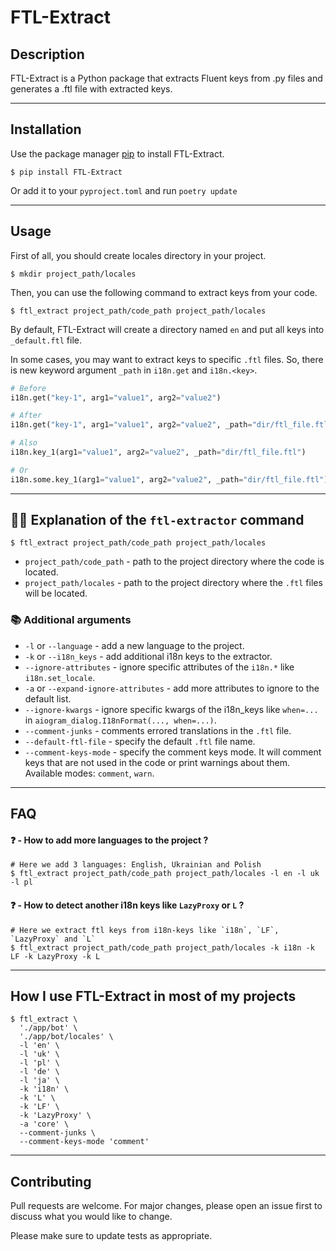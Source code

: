 # FTL-Extract

## Description

FTL-Extract is a Python package that extracts Fluent keys from .py files and generates a .ftl file with extracted keys.

***

## Installation

Use the package manager [pip](https://pip.pypa.io/en/stable) to install FTL-Extract.

```shell
$ pip install FTL-Extract
```

Or add it to your `pyproject.toml` and run `poetry update`

***

## Usage

First of all, you should create locales directory in your project.

```shell
$ mkdir project_path/locales
```

Then, you can use the following command to extract keys from your code.

```shell
$ ftl_extract project_path/code_path project_path/locales
```

By default, FTL-Extract will create a directory named `en` and put all keys into `_default.ftl` file.

In some cases, you may want to extract keys to specific `.ftl` files.
So, there is new keyword argument `_path` in `i18n.get` and `i18n.<key>`.

```python
# Before
i18n.get("key-1", arg1="value1", arg2="value2")

# After
i18n.get("key-1", arg1="value1", arg2="value2", _path="dir/ftl_file.ftl")

# Also
i18n.key_1(arg1="value1", arg2="value2", _path="dir/ftl_file.ftl")

# Or
i18n.some.key_1(arg1="value1", arg2="value2", _path="dir/ftl_file.ftl")
```

***

## 💁‍♂️ Explanation of the `ftl-extractor` command

```shell
$ ftl_extract project_path/code_path project_path/locales
```

- `project_path/code_path` - path to the project directory where the code is located.
- `project_path/locales` - path to the project directory where the `.ftl` files will be located.

### 📚 Additional arguments

- `-l` or `--language` - add a new language to the project.
- `-k` or `--i18n_keys` - add additional i18n keys to the extractor.
- `--ignore-attributes` - ignore specific attributes of the `i18n.*` like `i18n.set_locale`.
- `-a` or `--expand-ignore-attributes` - add more attributes to ignore to the default list.
- `--ignore-kwargs` - ignore specific kwargs of the i18n_keys like `when=...` in
  `aiogram_dialog.I18nFormat(..., when=...)`.
- `--comment-junks` - comments errored translations in the `.ftl` file.
- `--default-ftl-file` - specify the default `.ftl` file name.
- `--comment-keys-mode` - specify the comment keys mode. It will comment keys that are not used in the code or print
  warnings about them. Available modes: `comment`, `warn`.

***

## FAQ

#### ❓ - How to add more languages to the project ?

```shell
# Here we add 3 languages: English, Ukrainian and Polish
$ ftl_extract project_path/code_path project_path/locales -l en -l uk -l pl
```

#### ❓ - How to detect another i18n keys like `LazyProxy` or `L` ?

```shell
# Here we extract ftl keys from i18n-keys like `i18n`, `LF`, `LazyProxy` and `L`
$ ftl_extract project_path/code_path project_path/locales -k i18n -k LF -k LazyProxy -k L
```

***

## How I use FTL-Extract in most of my projects

```shell
$ ftl_extract \
  './app/bot' \
  './app/bot/locales' \
  -l 'en' \
  -l 'uk' \
  -l 'pl' \
  -l 'de' \
  -l 'ja' \
  -k 'i18n' \
  -k 'L' \
  -k 'LF' \
  -k 'LazyProxy' \
  -a 'core' \
  --comment-junks \
  --comment-keys-mode 'comment'
```

***

## Contributing

Pull requests are welcome. For major changes, please open an issue first
to discuss what you would like to change.

Please make sure to update tests as appropriate.
